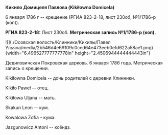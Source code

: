 **Кикило Домицеля Павлова (Kikiłowna Domicela)**

6 января 1786 г -- крещение (РГИА 823-2-18, лист 230об, №1/1786-р
(коп)).

**РГИА 823-2-18:** Лист 230об. **Метрическая запись №1/1786-р (коп).**

![](./Осовская волость/Клинники/Кикилы/Павел Ульяна/media/2b546d4e69109c0ced64e473eeb0efd622a58ae1.png){width="6.496527777777778in"
height="2.4506944444444443in"}

Дедиловичская Покровская церковь. 6 января 1786 года. Метрическая запись
о крещении.

Kikiłowna Domicela -- дочь родителей с деревни Клинники.

Kikiło Paweł -- отец.

Kikiłowa Uljana -- мать.

Skakun Leon -- кум.

Kowalowa Zofia - кума.

Jazgunowicz Antoni -- ксёндз.
